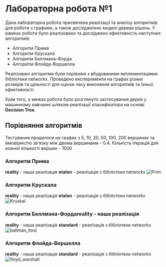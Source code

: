 # Лабораторна робота №1
Дана лабораторна робота присвячена реалізації та аналізу алгоритмів для роботи з графами, а також дослідженню моделі дерева рішень. У рамках роботи було реалізовано та досліджено ефективність наступних алгоритмів:

- Алгоритм Прима
- Алгоритм Крускала
- Алгоритм Беллмана-Форда
- Алгоритм Флойда-Воршелла
    
Реалізовані алгоритми були порівняні з вбудованими імплементаціями бібліотеки networkx. Проведено експерименти на графах різних розмірів та щільності для оцінки часу виконання алгоритмів та їхньої ефективності.

Крім того, у межах роботи було розглянуто застосування дерев у машинному навчанні шляхом реалізації класифікатора на основі **Decision Tree**.


## Порівняння алгоритмів
Тестування продилося на графах з 5, 10, 20, 50, 100, 200 вершинах та ймовірністю зв'язку між двома вершинами - 0.4. 
Кількість ітерацій для кожної кількості вершин - 1000 
### Алгоритм Прима
**reality** - наша реалізація
**etalon** - реалізація з бібліотеки networkx
![Prim](https://github.com/user-attachments/assets/5d032096-72b6-4303-9321-3e178291c760)
### Алгоритм Крускала
**reality** - наша реалізація 
**etalon** - реалізація з бібліотеки networkx
![Kruskal](https://github.com/user-attachments/assets/ca3295ec-b6c7-432e-b9c5-a6743ed081f5)
### Алгоритм Беллмана-Фордаreality - наша реалізація 
**reality** - наша реалізація 
**standard** - реалізація з бібліотеки networkx
![ballman_ford](https://github.com/user-attachments/assets/63438577-3dfc-488e-ba6f-c9ec58c9884d)
### Алгоритм Флойда-Воршелла
**reality** - наша реалізація 
**standard** - реалізація з бібліотеки networkx
![floyd_warshall](https://github.com/user-attachments/assets/2f3c7295-cad6-45eb-bf3d-6e87b75f404f)

